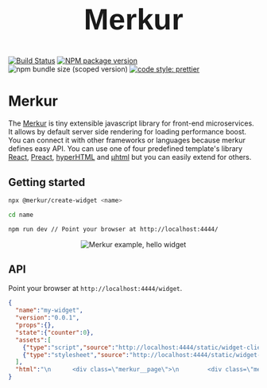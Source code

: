 <center>
  <h1 style="font-family: Helvetica, Arial, sans-serif; font-size:60px;">Merkur</h1>
</center>

[![Build Status](https://travis-ci.com/mjancarik/merkur.svg?branch=master)](https://travis-ci.com/mjancarik/merkur)
[![NPM package version](https://img.shields.io/npm/v/@merkur/core/latest.svg)](https://www.npmjs.com/package/@merkur/core)
![npm bundle size (scoped version)](https://img.shields.io/bundlephobia/minzip/@merkur/core/latest)
[![code style: prettier](https://img.shields.io/badge/code_style-prettier-ff69b4.svg?style=flat-square)](https://github.com/prettier/prettier)

# Merkur

The [Merkur](https://merkur.js.org/) is tiny extensible javascript library for front-end microservices. It allows by default server side rendering for loading performance boost. You can connect it with other frameworks or languages because merkur defines easy API. You can use one of four predefined template's library [React](https://reactjs.org/), [Preact](https://preactjs.com/), [hyperHTML](https://viperhtml.js.org/hyper.html) and [µhtml](https://github.com/WebReflection/uhtml#readme) but you can easily extend for others.

## Getting started

```bash
npx @merkur/create-widget <name>

cd name

npm run dev // Point your browser at http://localhost:4444/
```
<p align="center">
  <img alt="Merkur example, hello widget" src="https://raw.githubusercontent.com/mjancarik/merkur/master/images/hello-widget.png" />
</p>

## API

Point your browser at `http://localhost:4444/widget`.

```json
{
  "name":"my-widget",
  "version":"0.0.1",
  "props":{},
  "state":{"counter":0},
  "assets":[
    {"type":"script","source":"http://localhost:4444/static/widget-client.js"},
    {"type":"stylesheet","source":"http://localhost:4444/static/widget-client.css"}
  ],
  "html":"\n      <div class=\"merkur__page\">\n        <div class=\"merkur__headline\">\n          <div class=\"merkur__view\">\n            \n    <div class=\"merkur__icon\">\n      <img src=\"http://localhost:4444/static/merkur-icon.png\" alt=\"Merkur\">\n    </div>\n  \n            \n    <h1>Welcome to <a href=\"https://github.com/mjancarik/merkur\">MERKUR</a>,<br> a javascript library for front-end microservices.</h1>\n  \n            \n    <p>The widget's name is <strong>my-widget@0.0.1</strong>.</p>\n  \n          </div>\n        </div>\n        <div class=\"merkur__view\">\n          \n    <div>\n      <h2>Counter widget:</h2>\n      <p>Count: 0</p>\n      <button onclick=\"return ((...rest) =&gt; {\n        return originalFunction(widget, ...rest);\n      }).call(this, event)\">\n        increase counter\n      </button>\n      <button onclick=\"return ((...rest) =&gt; {\n        return originalFunction(widget, ...rest);\n      }).call(this, event)\">\n        reset counter\n      </button>\n    </div>\n  \n        </div>\n      </div>\n  "
}
```